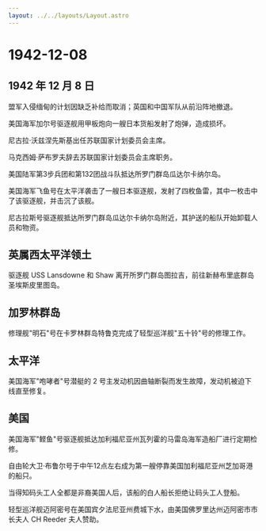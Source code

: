 ```yaml
---
layout: ../../layouts/Layout.astro
---
```


# 1942-12-08

## 1942 年 12 月 8 日

盟军入侵缅甸的计划因缺乏补给而取消；英国和中国军队从前沿阵地撤退。

美国海军加尔号驱逐舰用甲板炮向一艘日本货船发射了炮弹，造成损坏。

尼古拉·沃兹涅先斯基出任苏联国家计划委员会主席。

马克西姆·萨布罗夫辞去苏联国家计划委员会主席职务。

美国陆军第3步兵团和第132团战斗队抵达所罗门群岛瓜达尔卡纳尔岛。

美国海军飞鱼号在太平洋袭击了一艘日本驱逐舰，发射了四枚鱼雷，其中一枚击中了该驱逐舰，并击沉了该舰。

尼古拉斯号驱逐舰抵达所罗门群岛瓜达尔卡纳尔岛附近，其护送的船队开始卸载人员和物资。

## 英属西太平洋领土

驱逐舰 USS Lansdowne 和 Shaw
离开所罗门群岛图拉吉，前往新赫布里底群岛圣埃斯皮里图岛。

## 加罗林群岛

修理舰"明石"号在卡罗林群岛特鲁克完成了轻型巡洋舰"五十铃"号的修理工作。

## 太平洋

美国海军"咆哮者"号潜艇的 2
号主发动机因曲轴断裂而发生故障，发动机被迫下线直至修复。

## 美国

美国海军"鲣鱼"号驱逐舰抵达加利福尼亚州瓦列霍的马雷岛海军造船厂进行定期检修。

自由轮大卫·布鲁尔号于中午12点左右成为第一艘停靠美国加利福尼亚州芝加哥港的船只。

当得知码头工人全都是非裔美国人后，该船的白人船长拒绝让码头工人登船。

轻型巡洋舰迈阿密号在美国宾夕法尼亚州费城下水，由美国佛罗里达州迈阿密市市长夫人
CH Reeder 夫人赞助。
